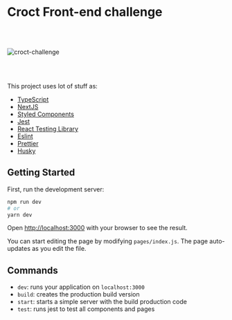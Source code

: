 
# Croct Front-end challenge

<br/>
<br/>

![croct-challenge](https://camo.githubusercontent.com/7941cf6ceeeab043bd2db3c99d1f6933b30f7304624cd4c8e07521e163309282/68747470733a2f2f73766773686172652e636f6d2f692f5242412e737667)

<br/>
<br/>

This project uses lot of stuff as:

- [TypeScript](https://www.typescriptlang.org/)
- [NextJS](https://nextjs.org/)
- [Styled Components](https://styled-components.com/)
- [Jest](https://jestjs.io/)
- [React Testing Library](https://testing-library.com/docs/react-testing-library/intro)
- [Eslint](https://eslint.org/)
- [Prettier](https://prettier.io/)
- [Husky](https://github.com/typicode/husky)

## Getting Started

First, run the development server:

```bash
npm run dev
# or
yarn dev
```

Open [http://localhost:3000](http://localhost:3000) with your browser to see the result.

You can start editing the page by modifying `pages/index.js`. The page auto-updates as you edit the file.

## Commands

- `dev`: runs your application on `localhost:3000`
- `build`: creates the production build version
- `start`: starts a simple server with the build production code
- `test`: runs jest to test all components and pages

